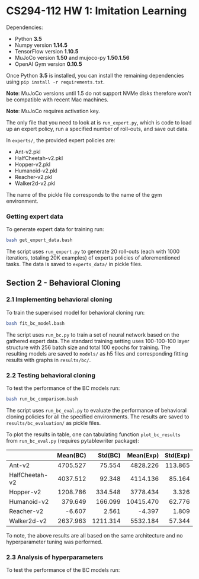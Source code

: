 # CS294-112 HW 1: Imitation Learning

Dependencies:
 * Python **3.5**
 * Numpy version **1.14.5**
 * TensorFlow version **1.10.5**
 * MuJoCo version **1.50** and mujoco-py **1.50.1.56**
 * OpenAI Gym version **0.10.5**

Once Python **3.5** is installed, you can install the remaining dependencies using `pip install -r requirements.txt`.

**Note**: MuJoCo versions until 1.5 do not support NVMe disks therefore won't be compatible with recent Mac machines.

**Note**: MuJoCo requires activation key.

The only file that you need to look at is `run_expert.py`, which is code to load up an expert policy, run a specified number of roll-outs, and save out data.

In `experts/`, the provided expert policies are:
* Ant-v2.pkl
* HalfCheetah-v2.pkl
* Hopper-v2.pkl
* Humanoid-v2.pkl
* Reacher-v2.pkl
* Walker2d-v2.pkl

The name of the pickle file corresponds to the name of the gym environment.


### Getting expert data
To generate expert data for training run:

```bash
bash get_expert_data.bash
```
The script uses `run_expert.py` to generate 20 roll-outs (each with 1000 iteratiors, totaling 20K examples) of experts policies of aforementioned tasks. The data is saved to `experts_data/` in pickle files.

## Section 2 - Behavioral Cloning
### 2.1 Implementing behavioral cloning
To train the supervised model for behavioral cloning run:

```bash
bash fit_bc_model.bash
```
The script uses `run_bc.py` to train a set of neural network based on the gathered expert data. The standard training setting uses 100-100-100 layer structure with 256 batch size and total 100 epochs for training. The resulting models are saved to `models/` as h5 files and corresponding fitting results with graphs in `results/bc/`.

### 2.2 Testing behavioral cloning
To test the performance of the BC models run:

```bash
bash run_bc_comparison.bash
```
The script uses `run_bc_eval.py` to evaluate the performance of behavioral cloning policies for all the specified environments. The results are saved to `results/bc_evaluation/` as pickle files.

To plot the results in table, one can tabulating function `plot_bc_results` from `run_bc_eval.py` (requires pytablewriter package):

|              |Mean(BC)|Std(BC) |Mean(Exp)|Std(Exp)|
|--------------|-------:|-------:|--------:|-------:|
|Ant-v2        |4705.527|  75.554| 4828.226| 113.865|
|HalfCheetah-v2|4037.512|  92.348| 4114.136|  85.164|
|Hopper-v2     |1208.786| 334.548| 3778.434|   3.326|
|Humanoid-v2   | 379.649| 166.099|10415.470|  62.776|
|Reacher-v2    |  -6.607|   2.561|   -4.397|   1.809|
|Walker2d-v2   |2637.963|1211.314| 5532.184|  57.344|

To note, the above results are all based on the same architecture and no hyperparameter tuning was performed.

### 2.3 Analysis of hyperparameters
To test the performance of the BC models run:
